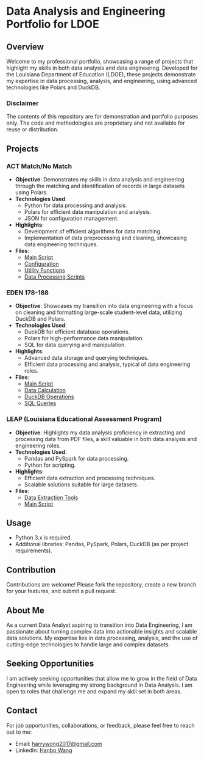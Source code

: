 # Data Analysis and Engineering Portfolio for LDOE

## Overview
Welcome to my professional portfolio, showcasing a range of projects that highlight my skills in both data analysis and data engineering. Developed for the Louisiana Department of Education (LDOE), these projects demonstrate my expertise in data processing, analysis, and engineering, using advanced technologies like Polars and DuckDB.

### Disclaimer
The contents of this repository are for demonstration and portfolio purposes only. The code and methodologies are proprietary and not available for reuse or distribution.

## Projects

### ACT Match/No Match
- **Objective**: Demonstrates my skills in data analysis and engineering through the matching and identification of records in large datasets using Polars.
- **Technologies Used**: 
  - Python for data processing and analysis.
  - Polars for efficient data manipulation and analysis.
  - JSON for configuration management.
- **Highlights**:
  - Development of efficient algorithms for data matching.
  - Implementation of data preprocessing and cleaning, showcasing data engineering techniques.
- **Files**:
  - [Main Script](https://github.com/mag1cfrog/data_anlysis_projects_LDOE/blob/master/ACT_match_nomatch/main.py)
  - [Configuration](https://github.com/mag1cfrog/data_anlysis_projects_LDOE/blob/master/ACT_match_nomatch/config_match_no_match.json)
  - [Utility Functions](https://github.com/mag1cfrog/data_anlysis_projects_LDOE/blob/master/ACT_match_nomatch/utils.py)
  - [Data Processing Scripts](https://github.com/mag1cfrog/data_anlysis_projects_LDOE/tree/master/ACT_match_nomatch)

### EDEN 178-188
- **Objective**: Showcases my transition into data engineering with a focus on cleaning and formatting large-scale student-level data, utilizing DuckDB and Polars.
- **Technologies Used**: 
  - DuckDB for efficient database operations.
  - Polars for high-performance data manipulation.
  - SQL for data querying and manipulation.
- **Highlights**:
  - Advanced data storage and querying techniques.
  - Efficient data processing and analysis, typical of data engineering roles.
- **Files**:
  - [Main Script](https://github.com/mag1cfrog/data_anlysis_projects_LDOE/blob/master/EDEN_178_188/main.py)
  - [Data Calculation](https://github.com/mag1cfrog/data_anlysis_projects_LDOE/blob/master/EDEN_178_188/data_calculation.py)
  - [DuckDB Operations](https://github.com/mag1cfrog/data_anlysis_projects_LDOE/blob/master/EDEN_178_188/duckdb_operation.py)
  - [SQL Queries](https://github.com/mag1cfrog/data_anlysis_projects_LDOE/blob/master/EDEN_178_188/student_level_data_cleaning.sql)

### LEAP (Louisiana Educational Assessment Program)
- **Objective**: Highlights my data analysis proficiency in extracting and processing data from PDF files, a skill valuable in both data analysis and engineering roles.
- **Technologies Used**: 
  - Pandas and PySpark for data processing.
  - Python for scripting.
- **Highlights**:
  - Efficient data extraction and processing techniques.
  - Scalable solutions suitable for large datasets.
- **Files**:
  - [Data Extraction Tools](https://github.com/mag1cfrog/data_anlysis_projects_LDOE/tree/master/LEAP/Extract_PDF_Data_spark/PDFDataExtractionTools)
  - [Main Script](https://github.com/mag1cfrog/data_anlysis_projects_LDOE/blob/master/LEAP/Extract_PDF_Data_spark/main.py)

## Usage
- Python 3.x is required.
- Additional libraries: Pandas, PySpark, Polars, DuckDB (as per project requirements).

## Contribution
Contributions are welcome! Please fork the repository, create a new branch for your features, and submit a pull request.

## About Me
As a current Data Analyst aspiring to transition into Data Engineering, I am passionate about turning complex data into actionable insights and scalable data solutions. My expertise lies in data processing, analysis, and the use of cutting-edge technologies to handle large and complex datasets.

## Seeking Opportunities
I am actively seeking opportunities that allow me to grow in the field of Data Engineering while leveraging my strong background in Data Analysis. I am open to roles that challenge me and expand my skill set in both areas.

## Contact
For job opportunities, collaborations, or feedback, please feel free to reach out to me:
- Email: [harrywong2017@gmail.com](mailto:harrywong2017@gmail.com)
- LinkedIn: [Hanbo Wang](https://www.linkedin.com/in/hanbo-wang-mag1cfrog/)
